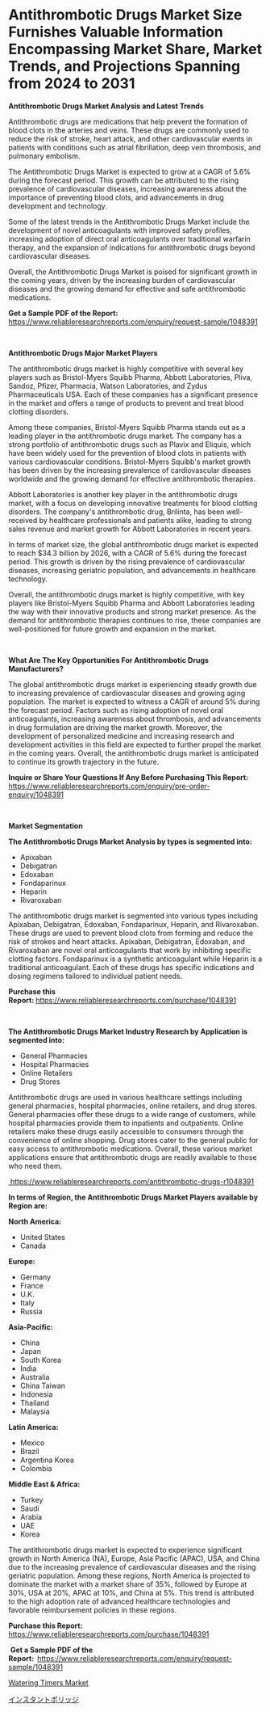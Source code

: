 <p><h1>Antithrombotic Drugs Market Size Furnishes Valuable Information Encompassing Market Share, Market Trends, and Projections Spanning from 2024 to 2031</h1></p><p><strong>Antithrombotic Drugs Market Analysis and Latest Trends</strong></p>
<p><p>Antithrombotic drugs are medications that help prevent the formation of blood clots in the arteries and veins. These drugs are commonly used to reduce the risk of stroke, heart attack, and other cardiovascular events in patients with conditions such as atrial fibrillation, deep vein thrombosis, and pulmonary embolism.</p><p>The Antithrombotic Drugs Market is expected to grow at a CAGR of 5.6% during the forecast period. This growth can be attributed to the rising prevalence of cardiovascular diseases, increasing awareness about the importance of preventing blood clots, and advancements in drug development and technology.</p><p>Some of the latest trends in the Antithrombotic Drugs Market include the development of novel anticoagulants with improved safety profiles, increasing adoption of direct oral anticoagulants over traditional warfarin therapy, and the expansion of indications for antithrombotic drugs beyond cardiovascular diseases.</p><p>Overall, the Antithrombotic Drugs Market is poised for significant growth in the coming years, driven by the increasing burden of cardiovascular diseases and the growing demand for effective and safe antithrombotic medications.</p></p>
<p><strong>Get a Sample PDF of the Report:&nbsp;</strong> <a href="https://www.reliableresearchreports.com/enquiry/request-sample/1048391">https://www.reliableresearchreports.com/enquiry/request-sample/1048391</a></p>
<p>&nbsp;</p>
<p><strong>Antithrombotic Drugs Major Market Players</strong></p>
<p><p>The antithrombotic drugs market is highly competitive with several key players such as Bristol-Myers Squibb Pharma, Abbott Laboratories, Pliva, Sandoz, Pfizer, Pharmacia, Watson Laboratories, and Zydus Pharmaceuticals USA. Each of these companies has a significant presence in the market and offers a range of products to prevent and treat blood clotting disorders.</p><p>Among these companies, Bristol-Myers Squibb Pharma stands out as a leading player in the antithrombotic drugs market. The company has a strong portfolio of antithrombotic drugs such as Plavix and Eliquis, which have been widely used for the prevention of blood clots in patients with various cardiovascular conditions. Bristol-Myers Squibb's market growth has been driven by the increasing prevalence of cardiovascular diseases worldwide and the growing demand for effective antithrombotic therapies.</p><p>Abbott Laboratories is another key player in the antithrombotic drugs market, with a focus on developing innovative treatments for blood clotting disorders. The company's antithrombotic drug, Brilinta, has been well-received by healthcare professionals and patients alike, leading to strong sales revenue and market growth for Abbott Laboratories in recent years.</p><p>In terms of market size, the global antithrombotic drugs market is expected to reach $34.3 billion by 2026, with a CAGR of 5.6% during the forecast period. This growth is driven by the rising prevalence of cardiovascular diseases, increasing geriatric population, and advancements in healthcare technology.</p><p>Overall, the antithrombotic drugs market is highly competitive, with key players like Bristol-Myers Squibb Pharma and Abbott Laboratories leading the way with their innovative products and strong market presence. As the demand for antithrombotic therapies continues to rise, these companies are well-positioned for future growth and expansion in the market.</p></p>
<p>&nbsp;</p>
<p><strong>What Are The Key Opportunities For Antithrombotic Drugs Manufacturers?</strong></p>
<p><p>The global antithrombotic drugs market is experiencing steady growth due to increasing prevalence of cardiovascular diseases and growing aging population. The market is expected to witness a CAGR of around 5% during the forecast period. Factors such as rising adoption of novel oral anticoagulants, increasing awareness about thrombosis, and advancements in drug formulation are driving the market growth. Moreover, the development of personalized medicine and increasing research and development activities in this field are expected to further propel the market in the coming years. Overall, the antithrombotic drugs market is anticipated to continue its growth trajectory in the future.</p></p>
<p><strong>Inquire or Share Your Questions If Any Before Purchasing This Report:</strong> <a href="https://www.reliableresearchreports.com/enquiry/pre-order-enquiry/1048391">https://www.reliableresearchreports.com/enquiry/pre-order-enquiry/1048391</a></p>
<p>&nbsp;</p>
<p><strong>Market Segmentation</strong></p>
<p><strong>The Antithrombotic Drugs Market Analysis by types is segmented into:</strong></p>
<p><ul><li>Apixaban</li><li>Debigatran</li><li>Edoxaban</li><li>Fondaparinux</li><li>Heparin</li><li>Rivaroxaban</li></ul></p>
<p><p>The antithrombotic drugs market is segmented into various types including Apixaban, Debigatran, Edoxaban, Fondaparinux, Heparin, and Rivaroxaban. These drugs are used to prevent blood clots from forming and reduce the risk of strokes and heart attacks. Apixaban, Debigatran, Edoxaban, and Rivaroxaban are novel oral anticoagulants that work by inhibiting specific clotting factors. Fondaparinux is a synthetic anticoagulant while Heparin is a traditional anticoagulant. Each of these drugs has specific indications and dosing regimens tailored to individual patient needs.</p></p>
<p><strong>Purchase this Report:&nbsp;</strong><a href="https://www.reliableresearchreports.com/purchase/1048391">https://www.reliableresearchreports.com/purchase/1048391</a></p>
<p>&nbsp;</p>
<p><strong>The Antithrombotic Drugs Market Industry Research by Application is segmented into:</strong></p>
<p><ul><li>General Pharmacies</li><li>Hospital Pharmacies</li><li>Online Retailers</li><li>Drug Stores</li></ul></p>
<p><p>Antithrombotic drugs are used in various healthcare settings including general pharmacies, hospital pharmacies, online retailers, and drug stores. General pharmacies offer these drugs to a wide range of customers, while hospital pharmacies provide them to inpatients and outpatients. Online retailers make these drugs easily accessible to consumers through the convenience of online shopping. Drug stores cater to the general public for easy access to antithrombotic medications. Overall, these various market applications ensure that antithrombotic drugs are readily available to those who need them.</p></p>
<p><a href="https://www.reliableresearchreports.com/antithrombotic-drugs-r1048391">&nbsp;https://www.reliableresearchreports.com/antithrombotic-drugs-r1048391</a></p>
<p><strong>In terms of Region, the Antithrombotic Drugs Market Players available by Region are:</strong></p>
<p>
    <p> <strong> North America: </strong>
        <ul>
            <li>United States</li>
            <li>Canada</li>
        </ul>
        </p> 
    <p> <strong> Europe: </strong>
        <ul>
            <li>Germany</li>
            <li>France</li>
            <li>U.K.</li>
            <li>Italy</li>
            <li>Russia</li>
        </ul>
        </p> 
    <p> <strong> Asia-Pacific: </strong>
        <ul>
            <li>China</li>
            <li>Japan</li>
            <li>South Korea</li>
            <li>India</li>
            <li>Australia</li>
            <li>China Taiwan</li>
            <li>Indonesia</li>
            <li>Thailand</li>
            <li>Malaysia</li>
        </ul>
        </p> 
    <p> <strong> Latin America: </strong>
        <ul>
            <li>Mexico</li>
            <li>Brazil</li>
            <li>Argentina Korea</li>
            <li>Colombia</li>
        </ul>
        </p> 
    <p> <strong> Middle East & Africa: </strong>
        <ul>
            <li>Turkey</li>
            <li>Saudi</li>
            <li>Arabia</li>
            <li>UAE</li>
            <li>Korea</li>
        </ul>
    </p>
    </p>
<p><p>The antithrombotic drugs market is expected to experience significant growth in North America (NA), Europe, Asia Pacific (APAC), USA, and China due to the increasing prevalence of cardiovascular diseases and the rising geriatric population. Among these regions, North America is projected to dominate the market with a market share of 35%, followed by Europe at 30%, USA at 20%, APAC at 10%, and China at 5%. This trend is attributed to the high adoption rate of advanced healthcare technologies and favorable reimbursement policies in these regions.</p></p>
<p><strong>Purchase this Report: </strong><a href="https://www.reliableresearchreports.com/purchase/1048391">https://www.reliableresearchreports.com/purchase/1048391</a></p>
<p>&nbsp;<strong>Get a Sample PDF of the Report:&nbsp;&nbsp;</strong><a href="https://www.reliableresearchreports.com/enquiry/request-sample/1048391">https://www.reliableresearchreports.com/enquiry/request-sample/1048391</a></p>
<p><strong></strong></p>
<p><p><a href="https://www.linkedin.com/pulse/watering-timers-market-insight-trends-growth-forecasted-from-y2nlf">Watering Timers Market</a></p><p><a href="https://github.com/lababdou/Market-Research-Report-List-3/blob/main/839623558891.md">インスタントポリッジ</a></p></p>